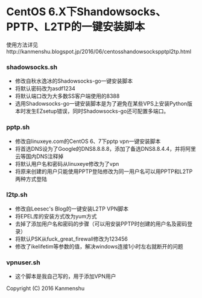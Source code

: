 # CentOS 6.X下Shandowsocks、PPTP、L2TP的一键安装脚本
使用方法详见http://kanmenshu.blogspot.jp/2016/06/centosshandowsockspptpl2tp.html


### shadowsocks.sh
* 修改自秋水逸冰的Shadowsocks-go一键安装脚本
* 将默认密码改为asdf1234
* 将默认端口改为大多数SS客户端使用的8388
* 选用Shadowsocks-go一键安装脚本是为了避免在某些VPS上安装Python版本时发生EZsetup错误，同时Shadowsocks-go还可配置多端口。


### pptp.sh
* 修改自linuxeye.com的CentOS 6、7下pptp vpn一键安装脚本
* 将首选DNS设为了Google的DNS8.8.8.8，添加了备选DNS8.8.4.4，并将阿里云等国内DNS注释掉
* 将默认用户名和密码从linuxeye修改为了vpn
* 将原来创建的用户只能使用PPTP登陆修改为同一用户名可以用PPTP和L2TP两种方式登陆


### l2tp.sh
* 修改自Leesec's Blog的一键安装L2TP VPN脚本
* 将EPEL库的安装方式改为yum方式
* 去掉了添加用户名和密码的步骤（可以用安装PPTP时创建的用户名及密码登录）
* 将默认PSK从fuck_great_firewall修改为123456
* 修改了ikelifetim等参数的值，解决windows连接1小时左右就断开的问题


### vpnuser.sh
* 这个脚本是我自己写的，用于添加VPN用户


Copyright (C) 2016 Kanmenshu
